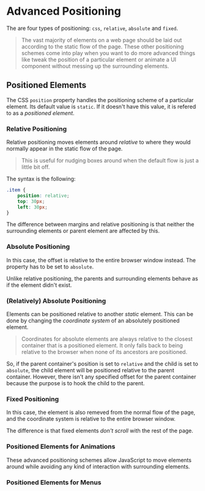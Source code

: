# Advanced Positioning
The are four types of positioning: `css`, `relative`, `absolute` and `fixed`.

> The vast majority of elements on a web page should be laid out according to the static flow of the page. These other positioning schemes come into play when you want to do more advanced things like tweak the position of a particular element or animate a UI component without messing up the surrounding elements.

## Positioned Elements

The CSS `position` property handles the positioning scheme of a particular element. Its default value is `static`. If it doesn't have this value, it is refered to as a *positioned element*.

### Relative Positioning

Relative positioning moves elements around *relative* to where they would normally appear in the static flow of the page.

> This is useful for nudging boxes around when the default flow is just a little bit off.

The syntax is the following:

```css
.item {
    position: relative;
    top: 30px;
    left: 30px;
}
```

The difference between margins and relative positioning is that neither the surrounding elements or parent element are affected by this.

### Absolute Positioning

In this case, the offset is relative to the entire browser window instead. The property has to be set to `absolute`. 

Unlike relative positioning, the parents and surrounding elements behave as if the element didn't exist.

### (Relatively) Absolute Positioning

Elements can be positioned relative to another *static* element. This can be done by changing the *coordinate system* of an absolutely positioned element.

> Coordinates for absolute elements are always relative to the closest container that is a positioned element. It only falls back to being relative to the browser when none of its ancestors are positioned.

So, if the parent container's position is set to `relative` and the child is set to `absolute`, the child element will be positioned relative to the parent container. However, there isn't any specified offset for the parent container because the purpose is to hook the child to the parent.

### Fixed Positioning

In this case, the element is also remeved from the normal flow of the page, and the coordinate system is relative to the entire browser window. 

The difference is that fixed elements *don't scroll* with the rest of the page.


### Positioned Elements for Animations

These advanced positioning schemes allow JavaScript to move elements around while avoiding any kind of interaction with surrounding elements.

### Positioned Elements for Menus




